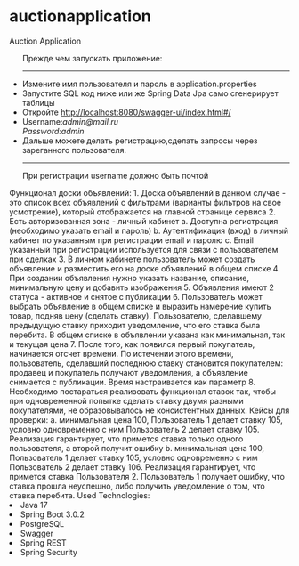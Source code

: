 # auctionapplication
Auction Application
<ul>Прежде чем запускать приложение:<hr>
<li>Измените имя пользователя и пароль в application.properties
</li>
<li>Запустите SQL код ниже или же Spring Data Jpa само сгенерирует таблицы
</li>
<li>Откройте <a href="http://localhost:8080/swagger-ui/index.html#/
"> http://localhost:8080/swagger-ui/index.html#/
</a>
</li>
<li>Username:<em>admin@mail.ru<br>
Password:admin</em>
<li>Дальше можете делать регистрацию,сделать запросы через зареганного пользователя.<br><hr>
При регистрации username должно быть почтой</li>
</ul>
Функционал доски объявлений:
1. Доска объявлений в данном случае - это список всех объявлений с
фильтрами (варианты фильтров на свое усмотрение), который
отображается на главной странице сервиса
2. Есть авторизованная зона - личный кабинет
a. Доступна регистрация (необходимо указать email и пароль)
b. Аутентификация (вход) в личный кабинет по указанным при
регистрации email и паролю
c. Email указанный при регистрации используется для связи с
пользователем при сделках
3. В личном кабинете пользователь может создать объявление и
разместить его на доске объявлений в общем списке
4. При создании объявления нужно указать название, описание,
минимальную цену и добавить изображения
5. Объявления имеют 2 статуса - активное и снятое с публикации
6. Пользователь может выбрать объявление в общем списке и выразить
намерение купить товар, подняв цену (сделать ставку). Пользователю,
сделавшему предыдущую ставку приходит уведомление, что его ставка
была перебита. В общем списке в объявлении указана как минимальная,
так и текущая цена
7. После того, как появился первый покупатель, начинается отсчет времени.
По истечении этого времени, пользователь, сделавший последнюю
ставку становится покупателем: продавец и покупатель получают
уведомления, а объявление снимается с публикации. Время
настраивается как параметр
8. Необходимо постараться реализовать функционал ставок так, чтобы при
одновременной попытке сделать ставку двумя разными покупателями, не
образовывалось не консистентных данных. Кейсы для проверки:
a. минимальная цена 100, Пользователь 1 делает ставку 105,
условно одновременно с ним Пользователь 2 делает ставку 105.
Реализация гарантирует, что примется ставка только одного
пользователя, а второй получит ошибку
b. минимальная цена 100, Пользователь 1 делает ставку 105,
условно одновременно с ним Пользователь 2 делает ставку 106.
Реализация гарантирует, что примется ставка Пользователя 2.
Пользователь 1 получает ошибку, что ставка прошла неуспешно,
либо получить уведомление о том, что ставка перебита.
Used Technologies:
<li>Java 17</li>
<li>Spring Boot 3.0.2</li>
<li>PostgreSQL</li>
<li>Swagger </li>
<li>Spring REST</li>
<li>Spring Security</li>

